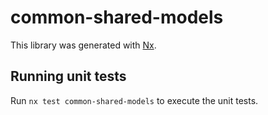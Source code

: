 # common-shared-models

This library was generated with [Nx](https://nx.dev).

## Running unit tests

Run `nx test common-shared-models` to execute the unit tests.
